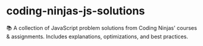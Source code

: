 # coding-ninjas-js-solutions
📚 A collection of JavaScript problem solutions from Coding Ninjas' courses &amp; assignments. Includes explanations, optimizations, and best practices.
